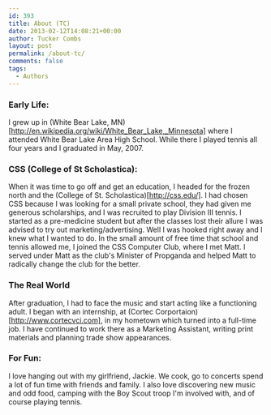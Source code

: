 ```yaml
---
id: 393
title: About (TC)
date: 2013-02-12T14:08:21+00:00
author: Tucker Combs
layout: post
permalink: /about-tc/
comments: false
tags:
  - Authors
---
```


### Early Life:

I grew up in (White Bear Lake, MN)[http://en.wikipedia.org/wiki/White_Bear_Lake,_Minnesota] where I attended White Bear Lake Area High School. While there I played tennis all four years and I graduated in May, 2007.
  
### CSS (College of St Scholastica):

When it was time to go off and get an education, I headed for the frozen north and the (College of St. Scholastica)[http://css.edu/]. I had chosen CSS because I was looking for a small private school, they had given me generous scholarships, and I was recruited to play Division III tennis. I started as a pre-medicine student but after the classes lost their allure I was advised to try out marketing/advertising. Well I was hooked right away and I knew what I wanted to do. In the small amount of free time that school and tennis allowed me, I joined the CSS Computer Club, where I met Matt. I served under Matt as the club's Minister of Propganda and helped Matt to radically change the club for the better.

### The Real World

After graduation, I had to face the music and start acting like a functioning adult. I began with an internship, at (Cortec Corportaion)[http://www.cortecvci.com], in my hometown which turned into a full-time job. I have continued to work there as a Marketing Assistant, writing print materials and planning trade show appearances.

### For Fun:    
I love hanging out with my girlfriend, Jackie. We cook, go to concerts spend a lot of fun time with friends and family. I also love discovering new music and odd food, camping with the Boy Scout troop I'm involved with, and of course playing tennis.